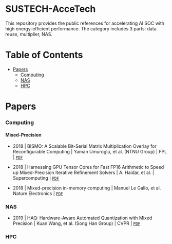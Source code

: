 # SUSTECH-AcceTech
This repository provides the public references for accelerating AI SOC with high energy-efficient performance.
The category includes 3 parts: data reuse, multiplier, NAS.


# Table of Contents
+ [Papers](#papers)
  - [Computing](#computing)
  - [NAS](#nas)
  - [HPC](#hpc)


# Papers

### Computing
#### Mixed-Precision
+ 2018 | BISMO: A Scalable Bit-Serial Matrix Multiplication Overlay for Reconfigurable Computing | Yaman Umuroglu, et al. (NTNU Group) | FPL | [`PDF`](https://arxiv.org/pdf/1806.08862.pdf)

+ 2018 | Harnessing GPU Tensor Cores for Fast FP16 Arithmetic to Speed up Mixed-Precision Iterative Refinement Solvers | A. Haidar, et al. | Supercomputing | [`PDF`](http://www.netlib.org/utk/people/JackDongarra/PAPERS/haidar_fp16_sc18.pdf)

+ 2018 | Mixed-precision in-memory computing | Manuel Le Gallo, et al. Nature Electronics | [`PDF`](https://arxiv.org/pdf/1701.04279.pdf)

### NAS
+ 2019 | HAQ: Hardware-Aware Automated Quantization with Mixed Precision | Kuan Wang, et al. (Song Han Group) | CVPR | [`PDF`](https://arxiv.org/pdf/1811.08886.pdf)

### HPC



